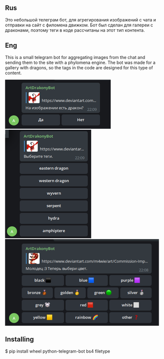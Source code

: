 ## Rus
Это небольшой телеграм бот, для агрегирования изображений с чата и отправки на сайт с филомена движком. Бот был сделан для галереи с драконами, поэтому теги в коде рассчитаны на этот тип контента.

## Eng
This is a small telegram bot for aggregating images from the chat and sending them to the site with a phylomena engine. The bot was made for a gallery with dragons, so the tags in the code are designed for this type of content.

![screen one](https://github.com/Ratevandr/philomena-img-telegram-bot/blob/master/screenshot/1.png)
![screen two](https://github.com/Ratevandr/philomena-img-telegram-bot/blob/master/screenshot/2.png)
![screen three](https://github.com/Ratevandr/philomena-img-telegram-bot/blob/master/screenshot/3.png)

## Installing
$ pip install wheel python-telegram-bot bs4 filetype

